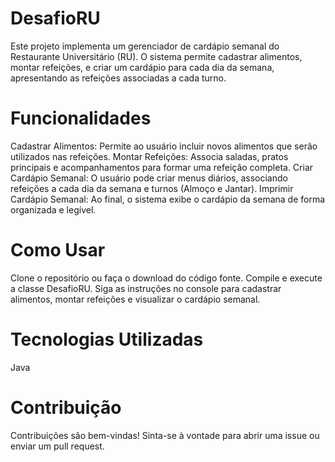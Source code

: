 # DesafioRU
Este projeto implementa um gerenciador de cardápio semanal do Restaurante Universitário (RU). O sistema permite cadastrar alimentos, montar refeições, e criar um cardápio para cada dia da semana, apresentando as refeições associadas a cada turno.

# Funcionalidades
Cadastrar Alimentos: Permite ao usuário incluir novos alimentos que serão utilizados nas refeições.
Montar Refeições: Associa saladas, pratos principais e acompanhamentos para formar uma refeição completa.
Criar Cardápio Semanal: O usuário pode criar menus diários, associando refeições a cada dia da semana e turnos (Almoço e Jantar).
Imprimir Cardápio Semanal: Ao final, o sistema exibe o cardápio da semana de forma organizada e legível.

# Como Usar
Clone o repositório ou faça o download do código fonte.
Compile e execute a classe DesafioRU.
Siga as instruções no console para cadastrar alimentos, montar refeições e visualizar o cardápio semanal.

# Tecnologias Utilizadas
Java

# Contribuição
Contribuições são bem-vindas! Sinta-se à vontade para abrir uma issue ou enviar um pull request.

